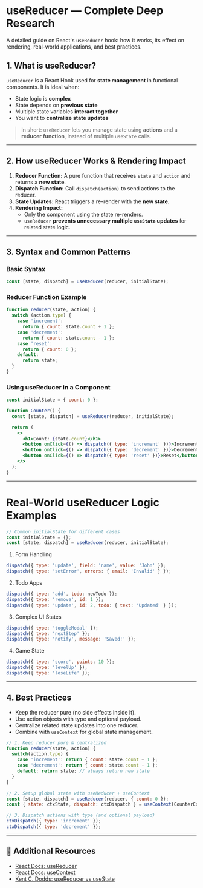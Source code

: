# useReducer — Complete Deep Research

A detailed guide on React's `useReducer` hook: how it works, its effect on rendering, real-world applications, and best practices.


## 1. What is useReducer?

`useReducer` is a React Hook used for **state management** in functional components. It is ideal when:

- State logic is **complex**
- State depends on **previous state**
- Multiple state variables **interact together**
- You want to **centralize state updates**

> In short: `useReducer` lets you manage state using **actions** and a **reducer function**, instead of multiple `useState` calls.

---

## 2. How useReducer Works & Rendering Impact

1. **Reducer Function:** A pure function that receives `state` and `action` and returns a **new state**.
2. **Dispatch Function:** Call `dispatch(action)` to send actions to the reducer.
3. **State Updates:** React triggers a re-render with the **new state**.
4. **Rendering Impact:**  
   - Only the component using the state re-renders.  
   - `useReducer` **prevents unnecessary multiple `useState` updates** for related state logic.

---

## 3. Syntax and Common Patterns

### Basic Syntax

```jsx
const [state, dispatch] = useReducer(reducer, initialState);
```

### Reducer Function Example

```jsx
function reducer(state, action) {
  switch (action.type) {
    case 'increment':
      return { count: state.count + 1 };
    case 'decrement':
      return { count: state.count - 1 };
    case 'reset':
      return { count: 0 };
    default:
      return state;
  }
}
```

### Using useReducer in a Component

```jsx
const initialState = { count: 0 };

function Counter() {
  const [state, dispatch] = useReducer(reducer, initialState);

  return (
    <>
      <h1>Count: {state.count}</h1>
      <button onClick={() => dispatch({ type: 'increment' })}>Increment</button>
      <button onClick={() => dispatch({ type: 'decrement' })}>Decrement</button>
      <button onClick={() => dispatch({ type: 'reset' })}>Reset</button>
    </>
  );
}
```

---
# Real-World useReducer Logic Examples

```javascript
// Common initialState for different cases
const initialState = {}; 
const [state, dispatch] = useReducer(reducer, initialState);

```

1. Form Handling

```javascript
dispatch({ type: 'update', field: 'name', value: 'John' });
dispatch({ type: 'setError', errors: { email: 'Invalid' } });

```

2. Todo Apps
```javascript
dispatch({ type: 'add', todo: newTodo });
dispatch({ type: 'remove', id: 1 });
dispatch({ type: 'update', id: 2, todo: { text: 'Updated' } });

```

 3. Complex UI States
```javascript
dispatch({ type: 'toggleModal' });
dispatch({ type: 'nextStep' });
dispatch({ type: 'notify', message: 'Saved!' });

```

4. Game State
```javascript
dispatch({ type: 'score', points: 10 });
dispatch({ type: 'levelUp' });
dispatch({ type: 'loseLife' });

```
---


## 4. Best Practices

- Keep the reducer pure (no side effects inside it).
- Use action objects with type and optional payload.
- Centralize related state updates into one reducer.
- Combine with `useContext` for global state management.


```jsx
// 1. Keep reducer pure & centralized
function reducer(state, action) {
  switch(action.type) {
    case 'increment': return { count: state.count + 1 };
    case 'decrement': return { count: state.count - 1 };
    default: return state; // always return new state
  }
}

// 2. Setup global state with useReducer + useContext
const [state, dispatch] = useReducer(reducer, { count: 0 });
const { state: ctxState, dispatch: ctxDispatch } = useContext(CounterContext);

// 3. Dispatch actions with type (and optional payload)
ctxDispatch({ type: 'increment' });
ctxDispatch({ type: 'decrement' });

```


---

## 🔗 Additional Resources

- [React Docs: useReducer](https://react.dev/reference/react/useReducer)
- [React Docs: useContext](https://react.dev/reference/react/useContext)
- [Kent C. Dodds: useReducer vs useState](https://kentcdodds.com/blog/useReducer-vs-useState)
